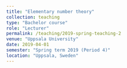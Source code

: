 ```yaml
---
title: "Elementary number theory"
collection: teaching
type: "Bachelor course"
role: "Lecturer"
permalink: /teaching/2019-spring-teaching-2
venue: "Uppsala University"
date: 2019-04-01
semester: "Spring term 2019 (Period 4)"
location: "Uppsala, Sweden"
---
```

